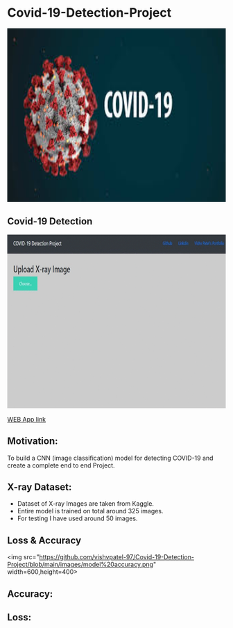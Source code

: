 # Covid-19-Detection-Project

<img src="https://github.com/vishvpatel-97/Covid-19-Detection-Project/blob/main/images/covid.jpg" width=600, height=400>

## Covid-19 Detection
<img src="https://github.com/vishvpatel-97/Covid-19-Detection-Project/blob/main/images/covid19.gif" width=600, height=400>

[WEB App link](https://covid19-xray-detection.herokuapp.com/)

## Motivation:

To build a CNN (image classification) model for detecting COVID-19 and create a complete end to end Project.

## X-ray Dataset:
- Dataset of X-ray Images are taken from Kaggle.
- Entire model is trained on total around 325 images.
- For testing I have used around 50 images.

## Loss & Accuracy

<img src="https://github.com/vishvpatel-97/Covid-19-Detection-Project/blob/main/images/model%20accuracy.png" width=600,height=400>

## Accuracy:



## Loss:

